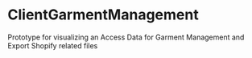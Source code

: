 # ClientGarmentManagement
Prototype for visualizing an Access Data for Garment Management and Export Shopify related files
